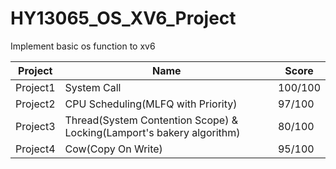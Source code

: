 # HY13065_OS_XV6_Project

Implement basic os function to xv6

| Project  | Name                                                                  | Score   |
| -------- | --------------------------------------------------------------------- | ------- |
| Project1 | System Call                                                           | 100/100 |
| Project2 | CPU Scheduling(MLFQ with Priority)                                    | 97/100  |
| Project3 | Thread(System Contention Scope) & Locking(Lamport's bakery algorithm) | 80/100  |
| Project4 | Cow(Copy On Write)                                                    | 95/100  |
